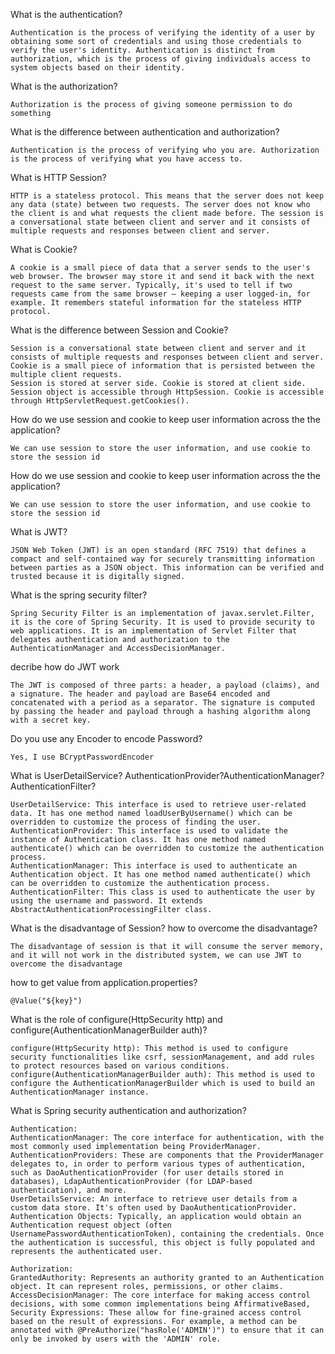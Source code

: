 What is the authentication?
```text
Authentication is the process of verifying the identity of a user by obtaining some sort of credentials and using those credentials to verify the user's identity. Authentication is distinct from authorization, which is the process of giving individuals access to system objects based on their identity.
```

What is the authorization?
```text
Authorization is the process of giving someone permission to do something
```

What is the difference between authentication and authorization?
```text
Authentication is the process of verifying who you are. Authorization is the process of verifying what you have access to.
```

What is HTTP Session?
```text
HTTP is a stateless protocol. This means that the server does not keep any data (state) between two requests. The server does not know who the client is and what requests the client made before. The session is a conversational state between client and server and it consists of multiple requests and responses between client and server.
```

What is Cookie?
```text
A cookie is a small piece of data that a server sends to the user's web browser. The browser may store it and send it back with the next request to the same server. Typically, it's used to tell if two requests came from the same browser — keeping a user logged-in, for example. It remembers stateful information for the stateless HTTP protocol.
```

What is the difference between Session and Cookie?
```text
Session is a conversational state between client and server and it consists of multiple requests and responses between client and server. Cookie is a small piece of information that is persisted between the multiple client requests.
Session is stored at server side. Cookie is stored at client side.
Session object is accessible through HttpSession. Cookie is accessible through HttpServletRequest.getCookies().
```

How do we use session and cookie to keep user information across the the
application?
```text
We can use session to store the user information, and use cookie to store the session id
```

How do we use session and cookie to keep user information across the the
application?
```text
We can use session to store the user information, and use cookie to store the session id
```


What is JWT?
```text
JSON Web Token (JWT) is an open standard (RFC 7519) that defines a compact and self-contained way for securely transmitting information between parties as a JSON object. This information can be verified and trusted because it is digitally signed.
```

What is the spring security filter?
```text
Spring Security Filter is an implementation of javax.servlet.Filter, it is the core of Spring Security. It is used to provide security to web applications. It is an implementation of Servlet Filter that delegates authentication and authorization to the AuthenticationManager and AccessDecisionManager.
```

decribe how do JWT work
```text
The JWT is composed of three parts: a header, a payload (claims), and a signature. The header and payload are Base64 encoded and concatenated with a period as a separator. The signature is computed by passing the header and payload through a hashing algorithm along with a secret key.
```

Do you use any Encoder to encode Password?
```text
Yes, I use BCryptPasswordEncoder
```

What is UserDetailService? AuthenticationProvider?AuthenticationManager?
AuthenticationFilter?
```text
UserDetailService: This interface is used to retrieve user-related data. It has one method named loadUserByUsername() which can be overridden to customize the process of finding the user.
AuthenticationProvider: This interface is used to validate the instance of Authentication class. It has one method named authenticate() which can be overridden to customize the authentication process.
AuthenticationManager: This interface is used to authenticate an Authentication object. It has one method named authenticate() which can be overridden to customize the authentication process.
AuthenticationFilter: This class is used to authenticate the user by using the username and password. It extends AbstractAuthenticationProcessingFilter class.
```

What is the disadvantage of Session? how to overcome the disadvantage?
```text
The disadvantage of session is that it will consume the server memory, and it will not work in the distributed system, we can use JWT to overcome the disadvantage
```

how to get value from application.properties?
```text
@Value("${key}")
```

What is the role of configure(HttpSecurity http) and
configure(AuthenticationManagerBuilder auth)?
```text
configure(HttpSecurity http): This method is used to configure security functionalities like csrf, sessionManagement, and add rules to protect resources based on various conditions.
configure(AuthenticationManagerBuilder auth): This method is used to configure the AuthenticationManagerBuilder which is used to build an AuthenticationManager instance.
```

What is Spring security authentication and authorization?
```text
Authentication:
AuthenticationManager: The core interface for authentication, with the most commonly used implementation being ProviderManager.
AuthenticationProviders: These are components that the ProviderManager delegates to, in order to perform various types of authentication, such as DaoAuthenticationProvider (for user details stored in databases), LdapAuthenticationProvider (for LDAP-based authentication), and more.
UserDetailsService: An interface to retrieve user details from a custom data store. It's often used by DaoAuthenticationProvider.
Authentication Objects: Typically, an application would obtain an Authentication request object (often UsernamePasswordAuthenticationToken), containing the credentials. Once the authentication is successful, this object is fully populated and represents the authenticated user.

Authorization:
GrantedAuthority: Represents an authority granted to an Authentication object. It can represent roles, permissions, or other claims.
AccessDecisionManager: The core interface for making access control decisions, with some common implementations being AffirmativeBased, 
Security Expressions: These allow for fine-grained access control based on the result of expressions. For example, a method can be annotated with @PreAuthorize("hasRole('ADMIN')") to ensure that it can only be invoked by users with the 'ADMIN' role.
```

